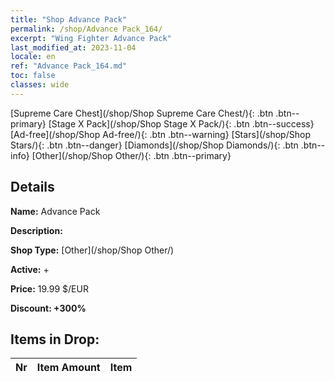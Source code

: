 ```yaml
---
title: "Shop Advance Pack"
permalink: /shop/Advance Pack_164/
excerpt: "Wing Fighter Advance Pack"
last_modified_at: 2023-11-04
locale: en
ref: "Advance Pack_164.md"
toc: false
classes: wide
---
```



  [Supreme Care Chest](/shop/Shop Supreme Care Chest/){: .btn .btn--primary}   [Stage X Pack](/shop/Shop Stage X Pack/){: .btn .btn--success}   [Ad-free](/shop/Shop Ad-free/){: .btn .btn--warning}   [Stars](/shop/Shop Stars/){: .btn .btn--danger}   [Diamonds](/shop/Shop Diamonds/){: .btn .btn--info}   [Other](/shop/Shop Other/){: .btn .btn--primary} 

## Details

 **Name:** Advance Pack 

 **Description:** 

 **Shop Type:** [Other](/shop/Shop Other/)

 **Active:** + 

 **Price:** 19.99 $/EUR 

 **Discount: +300%** 



## Items in Drop:

  |  Nr | Item Amount  |       Item       |
  |:----|:------------:|:-----------------|

